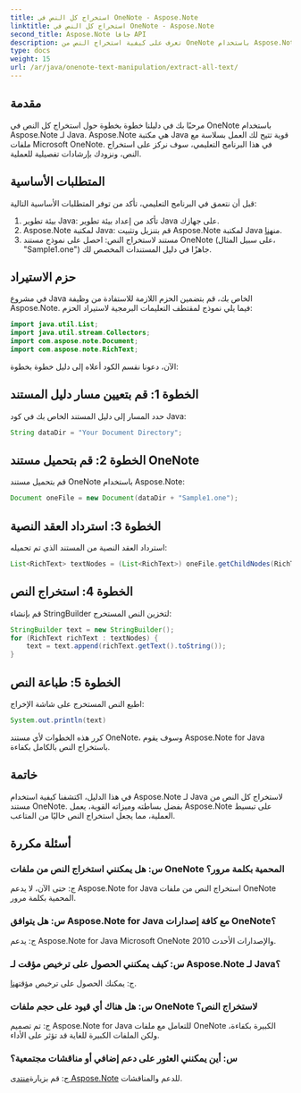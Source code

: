 ```yaml
---
title: استخراج كل النص في OneNote - Aspose.Note
linktitle: استخراج كل النص في OneNote - Aspose.Note
second_title: Aspose.Note جافا API
description: تعرف على كيفية استخراج النص من OneNote باستخدام Aspose.Note لـ Java. دليل شامل يتضمن تعليمات خطوة بخطوة لاستخراج النص بسلاسة.
type: docs
weight: 15
url: /ar/java/onenote-text-manipulation/extract-all-text/
---
```

## مقدمة
مرحبًا بك في دليلنا خطوة بخطوة حول استخراج كل النص في OneNote باستخدام Aspose.Note لـ Java. Aspose.Note هي مكتبة Java قوية تتيح لك العمل بسلاسة مع ملفات Microsoft OneNote. في هذا البرنامج التعليمي، سوف نركز على استخراج النص، ونزودك بإرشادات تفصيلية للعملية.
## المتطلبات الأساسية
قبل أن نتعمق في البرنامج التعليمي، تأكد من توفر المتطلبات الأساسية التالية:
1. بيئة تطوير Java: تأكد من إعداد بيئة تطوير Java على جهازك.
2.  Aspose.Note لمكتبة Java: قم بتنزيل وتثبيت Aspose.Note لمكتبة Java من[هنا](https://releases.aspose.com/note/java/).
3. مستند لاستخراج النص: احصل على نموذج مستند OneNote (على سبيل المثال، "Sample1.one") جاهزًا في دليل المستندات المخصص لك.
## حزم الاستيراد
في مشروع Java الخاص بك، قم بتضمين الحزم اللازمة للاستفادة من وظيفة Aspose.Note. فيما يلي نموذج لمقتطف التعليمات البرمجية لاستيراد الحزم:
```java
import java.util.List;
import java.util.stream.Collectors;
import com.aspose.note.Document;
import com.aspose.note.RichText;
```
الآن، دعونا نقسم الكود أعلاه إلى دليل خطوة بخطوة:
## الخطوة 1: قم بتعيين مسار دليل المستند
حدد المسار إلى دليل المستند الخاص بك في كود Java:
```java
String dataDir = "Your Document Directory";
```
## الخطوة 2: قم بتحميل مستند OneNote
قم بتحميل مستند OneNote باستخدام Aspose.Note:
```java
Document oneFile = new Document(dataDir + "Sample1.one");
```
## الخطوة 3: استرداد العقد النصية
استرداد العقد النصية من المستند الذي تم تحميله:
```java
List<RichText> textNodes = (List<RichText>) oneFile.getChildNodes(RichText.class);
```
## الخطوة 4: استخراج النص
قم بإنشاء StringBuilder لتخزين النص المستخرج:
```java
StringBuilder text = new StringBuilder();
for (RichText richText : textNodes) {
    text = text.append(richText.getText().toString());
}
```
## الخطوة 5: طباعة النص
اطبع النص المستخرج على شاشة الإخراج:
```java
System.out.println(text)
```
كرر هذه الخطوات لأي مستند OneNote، وسوف يقوم Aspose.Note for Java باستخراج النص بالكامل بكفاءة.
## خاتمة
في هذا الدليل، اكتشفنا كيفية استخدام Aspose.Note لـ Java لاستخراج كل النص من مستند OneNote. بفضل بساطته وميزاته القوية، يعمل Aspose.Note على تبسيط العملية، مما يجعل استخراج النص خاليًا من المتاعب.
## أسئلة مكررة

### س: هل يمكنني استخراج النص من ملفات OneNote المحمية بكلمة مرور؟
ج: حتى الآن، لا يدعم Aspose.Note for Java استخراج النص من ملفات OneNote المحمية بكلمة مرور.
### س: هل يتوافق Aspose.Note for Java مع كافة إصدارات OneNote؟
ج: يدعم Aspose.Note for Java Microsoft OneNote 2010 والإصدارات الأحدث.
### س: كيف يمكنني الحصول على ترخيص مؤقت لـ Aspose.Note لـ Java؟
 ج: يمكنك الحصول على ترخيص مؤقت[هنا](https://purchase.aspose.com/temporary-license/).
### س: هل هناك أي قيود على حجم ملفات OneNote لاستخراج النص؟
ج: تم تصميم Aspose.Note for Java للتعامل مع ملفات OneNote الكبيرة بكفاءة، ولكن الملفات الكبيرة للغاية قد تؤثر على الأداء.
### س: أين يمكنني العثور على دعم إضافي أو مناقشات مجتمعية؟
 ج: قم بزيارة[منتدى Aspose.Note](https://forum.aspose.com/c/note/28) للدعم والمناقشات.